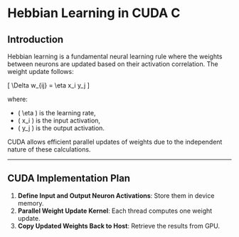 # Hebbian Learning in CUDA C

## **Introduction**
Hebbian learning is a fundamental neural learning rule where the weights between neurons are updated based on their activation correlation. The weight update follows:

\[
\Delta w_{ij} = \eta x_i y_j
\]

where:
- \( \eta \) is the learning rate,
- \( x_i \) is the input activation,
- \( y_j \) is the output activation.

CUDA allows efficient parallel updates of weights due to the independent nature of these calculations.

---

## **CUDA Implementation Plan**
1. **Define Input and Output Neuron Activations**: Store them in device memory.
2. **Parallel Weight Update Kernel**: Each thread computes one weight update.
3. **Copy Updated Weights Back to Host**: Retrieve the results from GPU.
